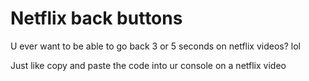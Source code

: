 # Netflix back buttons
U ever want to be able to go back 3 or 5 seconds on netflix videos? lol


Just like copy and paste the code into ur console on a netflix video
